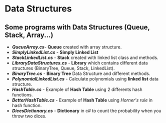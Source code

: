 # Data Structures
## Some programs with Data Structures (Queue, Stack, Array...)

*  ***QueueArray.cs***- **Queue** created with array structure.
*  ***SimplyLinkedList.cs*** - **Simply Linked List** 
*  ***StackLinkedList.cs*** - **Stack** created with linked list class and methods.
*  ***LibraryDataStructures.cs*** - **Library** which contains different data structures (BinaryTree, Queue, Stack, LinkedList).
*  ***BinaryTree.cs*** - **Binary Tree** Data Structure and different methods.
*  ***PolynomialLinkedList.cs*** - Calculate polynomials using **linked list** data structure.
*  ***HashTable.cs*** - Example of **Hash Table** using 2 differents hash functions.
*  ***BetterHashTable.cs*** - Example of **Hash Table** using *Horner's rule* in hash function.
*  ***DicesDictionary.cs*** - **Dictionary** in c# to count the probability when you throw two dices.
